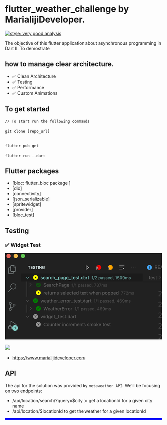 # flutter_weather_challenge by MarialijiDeveloper.
[![style: very good analysis](https://img.shields.io/badge/style-very_good_analysis-B22C89.svg)](https://pub.dev/packages/very_good_analysis)

The objective of this flutter application about asynchronous programming in Dart II.
To demostrate 
## how to manage clear architecture.

- ✅  Clean Architecture
- ✅  Testing
- ✅  Performance
- ✅  Custom Animations

## To get started 
```
// To start run the following commands 

git clone [repo_url]


flutter pub get

flutter run --dart
```

## Flutter packages
 - [bloc: flutter_bloc package ] 
 - [dio]
 - [connectivity]
 - [json_serializable]
 - [spritewidget]
 - [provider]
 - [bloc_test]

## Testing
### ✅ Widget Test
![](assets/readme/widget_test.png)
  
  

![](assets/readme/video.gif)


- https://www.marialijideveloper.com

## API 
The api for the solution was provided by `metaweather API`.
We’ll be focusing on two endpoints:

  -  /api/location/search/?query=$city to get a locationId for a given city name
  -  /api/location/$locationId to get the weather for a given locationId


<hr style="border:2px solid blue"> </hr>





 
